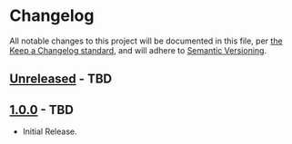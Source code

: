 # Changelog

All notable changes to this project will be documented in this file, per [the Keep a Changelog standard](http://keepachangelog.com/), and will adhere to [Semantic Versioning](https://semver.org/spec/v2.0.0.html).

## [Unreleased] - TBD

## [1.0.0] - TBD
- Initial Release.

[Unreleased]: https://github.com/10up/world-clocks/compare/trunk...develop
[1.0.0]: https://github.com/10up/world-clocks/tree/1.0.0
